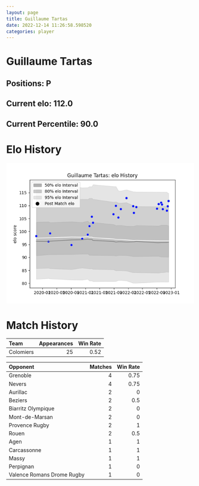 ```yaml
---  
layout: page  
title: Guillaume Tartas  
date: 2022-12-14 11:26:58.598520  
categories: player  
---
```

# Guillaume Tartas

## Positions: P

## Current elo: 112.0

## Current Percentile: 90.0

# Elo History


![elo history](history_GuillaumeTartas.png)
# Match History


| Team      |   Appearances |   Win Rate |
|:----------|--------------:|-----------:|
| Colomiers |            25 |       0.52 |

| Opponent                   |   Matches |   Win Rate |
|:---------------------------|----------:|-----------:|
| Grenoble                   |         4 |       0.75 |
| Nevers                     |         4 |       0.75 |
| Aurillac                   |         2 |       0    |
| Beziers                    |         2 |       0.5  |
| Biarritz Olympique         |         2 |       0    |
| Mont-de-Marsan             |         2 |       0    |
| Provence Rugby             |         2 |       1    |
| Rouen                      |         2 |       0.5  |
| Agen                       |         1 |       1    |
| Carcassonne                |         1 |       1    |
| Massy                      |         1 |       1    |
| Perpignan                  |         1 |       0    |
| Valence Romans Drome Rugby |         1 |       0    |